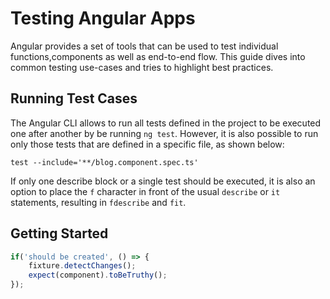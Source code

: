 # Testing Angular Apps
Angular provides a set of tools that can be used to test individual functions,components as well as end-to-end flow. This guide dives into common testing use-cases and tries to highlight best practices.

## Running Test Cases
The Angular CLI allows to run all tests defined in the project to be executed one after another by be running `ng test`. However, it is also possible to run only those tests that are defined in a specific file, as shown below:
```
test --include='**/blog.component.spec.ts'
```
If only one describe block or a single test should be executed, it is also an option to place the `f` character in front of the usual `describe` or `it` statements, resulting in `fdescribe` and `fit`.

## Getting Started

```js
if('should be created', () => {
	fixture.detectChanges();
	expect(component).toBeTruthy();
});
```